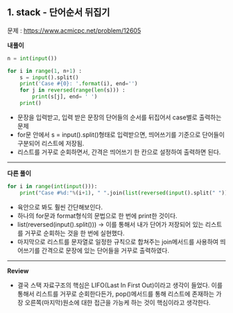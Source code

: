 ## 1. stack - 단어순서 뒤집기

문제 : https://www.acmicpc.net/problem/12605

**내풀이**
```python
n = int(input())

for i in range(1, n+1) :
    s = input().split()
    print('Case #{0}: '.format(i), end='')
    for j in reversed(range(len(s))) :
        print(s[j], end= ' ')
    print()
```

- 문장을 입력받고, 입력 받은 문장의 단어들의 순서를 뒤집어서 case별로 출력하는 문제
- for문 안에서 s = input().split()형태로 입력받으면, 띄어쓰기를 기준으로 단어들이 구분되어 리스트에 저장됨.
- 리스트를 거꾸로 순회하면서, 간격은 띄어쓰기 한 칸으로 설정하여 출력하면 된다.
***

**다른 풀이**
```python
for i in range(int(input())):
    print("Case #%d:"%(i+1), " ".join(list(reversed(input().split(" ")))))
```

- 육안으로 봐도 훨씬 간단해보인다.
- 하나의 for문과 format형식의 문법으로 한 번에 print한 것이다.
- list(reversed(input().split())) -> 이를 통해서 내가 단어가 저장되어 있는 리스트를 거꾸로 순회하는 것을 한 번에 실현했다.
- 마지막으로 리스트를 문자열로 일정한 규칙으로 합쳐주는 join메서드를 사용하여 띄어쓰기를 간격으로 문장에 있는 단어들을 거꾸로 출력하였다.
***
**Review**
- 결국 스택 자료구조의 핵심은 LIFO(Last In First Out)이라고 생각이 들었다. 이를 통해서 리스트를 거꾸로 순회한다든가, pop()메서드를 통해 리스트에 존재하는 가장 오른쪽(마지막)원소에 대한 접근을 가능케 하는 것이 핵심이라고 생각한다.
    
